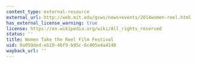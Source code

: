 ```yaml
---
content_type: external-resource
external_url: http://web.mit.edu/gcws/news+events/2014women-reel.html
has_external_license_warning: true
license: https://en.wikipedia.org/wiki/All_rights_reserved
status: ''
title: Women Take the Reel Film Festival
uid: 0a059ded-eb10-4bf9-b95c-6c405e4a4140
wayback_url: ''
---
```

